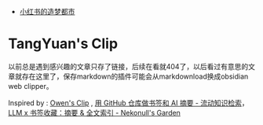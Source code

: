 - [小红书的造梦都市](https://hanyang.wtf/p/354)
# TangYuan's Clip

以前总是遇到感兴趣的文章只存了链接，后续在看就404了，以后看过有意思的文章就存在这里了，保存markdown的插件可能会从markdownload换成obsidian web clipper。

Inspired by : [Owen's Clip](https://github.com/theowenyoung/clip) , [用 GitHub 仓库做书签和 AI 摘要 - 流动知识检索](https://www.vandee.art/2024-10-12-bookmark-and-summary-by-github-actions.html)， [LLM x 书签收藏：摘要 & 全文索引 - Nekonull's Garden](https://nekonull.me/posts/llm_x_bookmark/)
